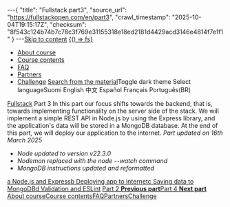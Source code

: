 ---{
  "title": "Fullstack part3",
  "source_url": "https://fullstackopen.com/en/part3",
  "crawl_timestamp": "2025-10-04T19:15:17Z",
  "checksum": "8f543c124b74b7c78c3f769e31155318e18ed2181d4429acd3146e4814f7e1f1"
}
---[Skip to content](../part3#main-content/01-part3-main-content.md)
[{() => fs}](https://fullstackopen.com/en/)

- [About course](../about/01-about.md)
- [Course contents](../#course-contents/01-course-contents.md)
- [FAQ](../faq/01-faq.md)
- [Partners](../companies/01-companies.md)
- [Challenge](../challenge/01-challenge.md)
[Search from the material](../search/01-search.md)Toggle dark theme
Select languageSuomi English 中文 Español Français Português(BR)

[Fullstack](../#course-contents/01-course-contents.md)
Part 3
In this part our focus shifts towards the backend, that is, towards implementing functionality on the server side of the stack. We will implement a simple REST API in Node.js by using the Express library, and the application's data will be stored in a MongoDB database. At the end of this part, we will deploy our application to the internet.
_Part updated on 16th March 2025_

- _Node updated to version v22.3.0_
- _Nodemon replaced with the node --watch command_
- _MongoDB instructions updated and reformatted_


[a Node.js and Express](../part3/01-node-js-and-express.md)[b Deploying app to internet](../part3/01-deploying-app-to-internet.md)[c Saving data to MongoDB](../part3/01-saving-data-to-mongo-db.md)[d Validation and ESLint](../part3/01-validation-and-es-lint.md)
[Part 2 **Previous part**](../part2/01-part2.md)[Part 4 **Next part**](../part4/01-part4.md)
[About course](../about/01-about.md)[Course contents](../#course-contents/01-course-contents.md)[FAQ](../faq/01-faq.md)[Partners](../companies/01-companies.md)[Challenge](../challenge/01-challenge.md)
